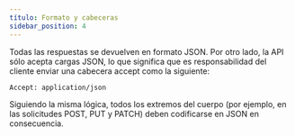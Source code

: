 ```yaml
---
título: Formato y cabeceras
sidebar_position: 4
---
```


Todas las respuestas se devuelven en formato JSON. Por otro lado, la API sólo acepta cargas JSON, lo que significa que es responsabilidad del cliente enviar una cabecera accept como la siguiente:

```
Accept: application/json
```

Siguiendo la misma lógica, todos los extremos del cuerpo (por ejemplo, en las solicitudes POST, PUT y PATCH) deben codificarse en JSON en consecuencia.
